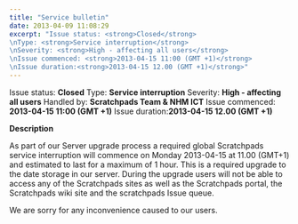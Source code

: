 ```yaml
---
title: "Service bulletin"
date: 2013-04-09 11:08:29
excerpt: "Issue status: <strong>Closed</strong>
\nType: <strong>Service interruption</strong>
\nSeverity: <strong>High - affecting all users</strong>
\nIssue commenced: <strong>2013-04-15 11:00 (GMT +1)</strong>
\nIssue duration:<strong>2013-04-15 12.00 (GMT +1)</strong>"
---
```


Issue status: <strong>Closed</strong>
Type: <strong>Service interruption</strong>
Severity: <strong>High - affecting all users</strong>
Handled by: <strong>Scratchpads Team & NHM ICT</strong>
Issue commenced: <strong>2013-04-15 11:00 (GMT +1)</strong>
Issue duration:<strong>2013-04-15 12.00 (GMT +1)</strong>

<strong>Description</strong>

As part of our Server upgrade process a required global Scratchpads service interruption will commence on Monday 2013-04-15 at 11.00 (GMT+1) and estimated to last for a maximum of 1 hour. This is a required upgrade to the date storage in our server. During the upgrade users will not be able to access any of the Scratchpads sites as well as the Scratchpads portal, the Scratchpads wiki site and the scratchpads Issue queue.

We are sorry for any inconvenience caused to our users.
